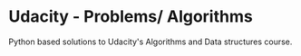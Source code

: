 # Udacity - Problems/ Algorithms

Python based solutions to Udacity's Algorithms and Data structures course.
